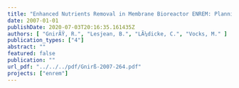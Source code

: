 ```yaml
---
title: "Enhanced Nutrients Removal in Membrane Bioreactor ENREM: Planning, construction and operation from January 2004 to June 2007"
date: 2007-01-01
publishDate: 2020-07-03T20:16:35.161435Z
authors: [ "GnirÃŸ, R.", "Lesjean, B.", "LÃ¼dicke, C.", "Vocks, M." ]
publication_types: ["4"]
abstract: ""
featured: false
publication: ""
url_pdf: "../../../pdf/Gnirß-2007-264.pdf"
projects: ["enrem"]
---
```


